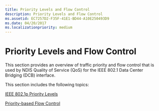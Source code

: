 ```yaml
---
title: Priority Levels and Flow Control
description: Priority Levels and Flow Control
ms.assetid: EC7257D2-F35F-41E1-BD44-A10E250493D9
ms.date: 04/20/2017
ms.localizationpriority: medium
---
```


# Priority Levels and Flow Control


This section provides an overview of traffic priority and flow control that is used by NDIS Quality of Service (QoS) for the IEEE 802.1 Data Center Bridging (DCB) interface.

This section includes the following topics:

[IEEE 802.1p Priority Levels](ieee-802-1p-priority-levels.md)

[Priority-based Flow Control](priority-based-flow-control--pfc.md)

 

 





